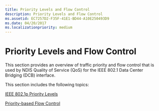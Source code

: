 ```yaml
---
title: Priority Levels and Flow Control
description: Priority Levels and Flow Control
ms.assetid: EC7257D2-F35F-41E1-BD44-A10E250493D9
ms.date: 04/20/2017
ms.localizationpriority: medium
---
```


# Priority Levels and Flow Control


This section provides an overview of traffic priority and flow control that is used by NDIS Quality of Service (QoS) for the IEEE 802.1 Data Center Bridging (DCB) interface.

This section includes the following topics:

[IEEE 802.1p Priority Levels](ieee-802-1p-priority-levels.md)

[Priority-based Flow Control](priority-based-flow-control--pfc.md)

 

 





